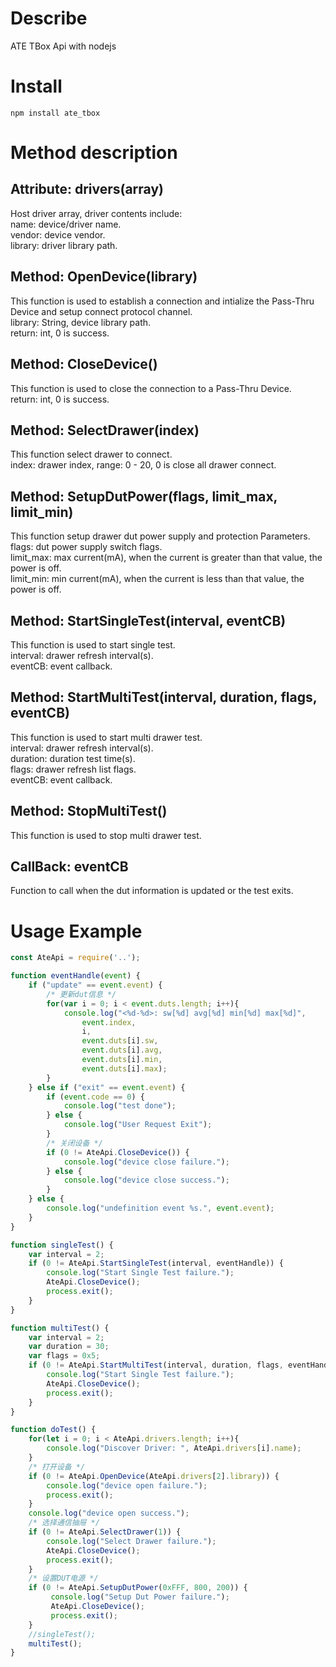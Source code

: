 # Describe

ATE TBox Api with nodejs

# Install

```shell
npm install ate_tbox
```

# Method description

##  Attribute: drivers(array)

Host driver array, driver contents include:<br>
name: device/driver name.<br>
vendor: device vendor.<br>
library: driver library path.<br>

## Method: OpenDevice(library)

This function is used to establish a connection and intialize the Pass-Thru Device and setup connect protocol channel.<br>
library: String, device library path.<br>
return: int, 0 is success.<br>

## Method: CloseDevice()

This function is used to close the connection to a Pass-Thru Device.<br>
return: int, 0 is success.<br>

## Method: SelectDrawer(index)

This function select drawer to connect.<br>
index: drawer index, range: 0 - 20, 0 is close all drawer connect.<br>

## Method: SetupDutPower(flags, limit_max, limit_min)

This function setup drawer dut power supply and protection Parameters.<br>
flags: dut power supply switch flags.<br>
limit_max: max current(mA), when the current is greater than that value, the power is off.<br>
limit_min: min current(mA), when the current is less than that value, the power is off.<br>

## Method: StartSingleTest(interval, eventCB)

This function is used to start single test.<br>
interval: drawer refresh interval(s).<br>
eventCB: event callback.<br>

## Method: StartMultiTest(interval, duration, flags, eventCB)

This function is used to start multi drawer test.<br>
interval: drawer refresh interval(s).<br>
duration: duration test time(s).<br>
flags: drawer refresh list flags.<br>
eventCB: event callback.<br>

## Method: StopMultiTest()

This function is used to stop multi drawer test.<br>

## CallBack: eventCB

Function to call when the dut information is updated or the test exits.

# Usage Example

```javascript
const AteApi = require('..');

function eventHandle(event) {
    if ("update" == event.event) {
        /* 更新dut信息 */
        for(var i = 0; i < event.duts.length; i++){
            console.log("<%d-%d>: sw[%d] avg[%d] min[%d] max[%d]", 
                event.index,
                i, 
                event.duts[i].sw,
                event.duts[i].avg,
                event.duts[i].min,
                event.duts[i].max);
        } 
    } else if ("exit" == event.event) {
        if (event.code == 0) {
            console.log("test done");   
        } else {
            console.log("User Request Exit");  
        }
        /* 关闭设备 */
        if (0 != AteApi.CloseDevice()) {
            console.log("device close failure.");
        } else {
            console.log("device close success.");   
        }
    } else {
        console.log("undefinition event %s.", event.event);  
    }
}

function singleTest() {
    var interval = 2;
    if (0 != AteApi.StartSingleTest(interval, eventHandle)) {
        console.log("Start Single Test failure."); 
        AteApi.CloseDevice();
        process.exit();
    } 
}

function multiTest() {
    var interval = 2;
    var duration = 30;
    var flags = 0x5;
    if (0 != AteApi.StartMultiTest(interval, duration, flags, eventHandle)) {
        console.log("Start Single Test failure."); 
        AteApi.CloseDevice();
        process.exit();
    } 
}

function doTest() {
    for(let i = 0; i < AteApi.drivers.length; i++){
        console.log("Discover Driver: ", AteApi.drivers[i].name);
    }
    /* 打开设备 */
    if (0 != AteApi.OpenDevice(AteApi.drivers[2].library)) {
        console.log("device open failure."); 
        process.exit();
    } 
    console.log("device open success."); 
    /* 选择通信抽屉 */
    if (0 != AteApi.SelectDrawer(1)) {
        console.log("Select Drawer failure."); 
        AteApi.CloseDevice();
        process.exit();
    } 
    /* 设置DUT电源 */
    if (0 != AteApi.SetupDutPower(0xFFF, 800, 200)) {
         console.log("Setup Dut Power failure."); 
         AteApi.CloseDevice();
         process.exit();
    } 
    //singleTest();
    multiTest();
}
```